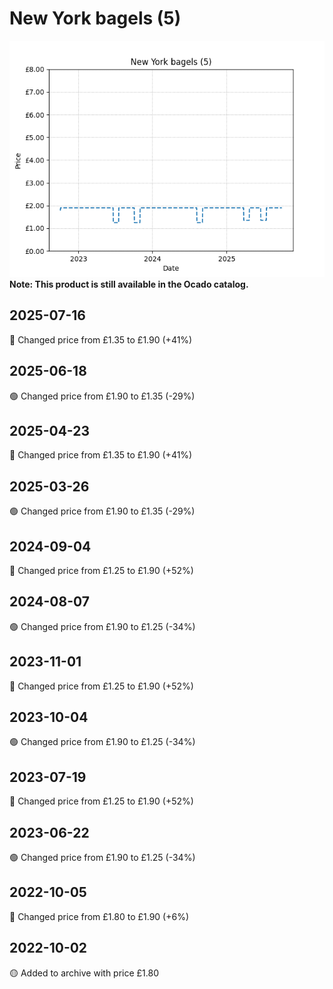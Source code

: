 # New York bagels (5)
![](charts/product-23476011.png)
**Note: This product is still available in the Ocado catalog.**
## 2025-07-16
🔴 Changed price from £1.35 to £1.90 (+41%)
## 2025-06-18
🟢 Changed price from £1.90 to £1.35 (-29%)
## 2025-04-23
🔴 Changed price from £1.35 to £1.90 (+41%)
## 2025-03-26
🟢 Changed price from £1.90 to £1.35 (-29%)
## 2024-09-04
🔴 Changed price from £1.25 to £1.90 (+52%)
## 2024-08-07
🟢 Changed price from £1.90 to £1.25 (-34%)
## 2023-11-01
🔴 Changed price from £1.25 to £1.90 (+52%)
## 2023-10-04
🟢 Changed price from £1.90 to £1.25 (-34%)
## 2023-07-19
🔴 Changed price from £1.25 to £1.90 (+52%)
## 2023-06-22
🟢 Changed price from £1.90 to £1.25 (-34%)
## 2022-10-05
🔴 Changed price from £1.80 to £1.90 (+6%)
## 2022-10-02
🟡 Added to archive with price £1.80